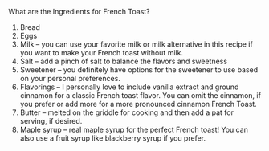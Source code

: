 What are the Ingredients for French Toast?
1. Bread
2. Eggs
3. Milk – you can use your favorite milk or milk alternative in this recipe if you want to make your French toast without milk.
4. Salt – add a pinch of salt to balance the flavors and sweetness
5. Sweetener – you definitely have options for the sweetener to use based on your personal preferences.
6. Flavorings – I personally love to include vanilla extract and ground cinnamon for a classic French toast flavor. You can omit the cinnamon, if you prefer or add more for a more pronounced cinnamon French Toast.
7. Butter – melted on the griddle for cooking and then add a pat for serving, if desired.
8. Maple syrup – real maple syrup for the perfect French toast!
    You can also use a fruit syrup like blackberry syrup if you prefer.